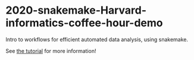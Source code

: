 # 2020-snakemake-Harvard-informatics-coffee-hour-demo

Intro to workflows for efficient automated data analysis, using snakemake.

See [the tutorial](tutorial.md) for more information!

